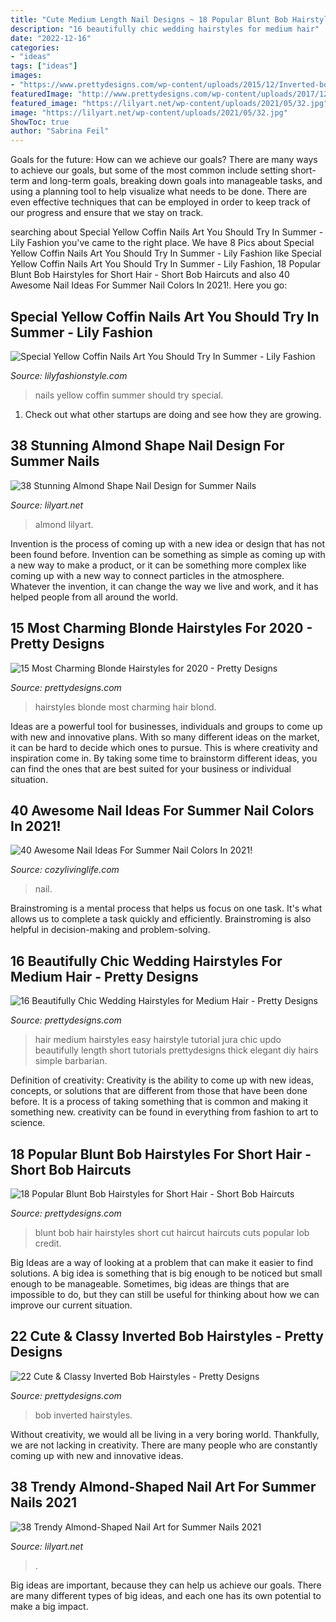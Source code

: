 ```yaml
---
title: "Cute Medium Length Nail Designs ~ 18 Popular Blunt Bob Hairstyles For Short Hair"
description: "16 beautifully chic wedding hairstyles for medium hair"
date: "2022-12-16"
categories:
- "ideas"
tags: ["ideas"]
images:
- "https://www.prettydesigns.com/wp-content/uploads/2015/12/Inverted-bob-cut-with-layers.jpg"
featuredImage: "http://www.prettydesigns.com/wp-content/uploads/2017/12/15-most-charming-blonde-hairstyles-for-2018-2.jpg"
featured_image: "https://lilyart.net/wp-content/uploads/2021/05/32.jpg"
image: "https://lilyart.net/wp-content/uploads/2021/05/32.jpg"
ShowToc: true
author: "Sabrina Feil"
---
```



Goals for the future: How can we achieve our goals?
There are many ways to achieve our goals, but some of the most common include setting short-term and long-term goals, breaking down goals into manageable tasks, and using a planning tool to help visualize what needs to be done. There are even effective techniques that can be employed in order to keep track of our progress and ensure that we stay on track.

	

		
searching about Special Yellow Coffin Nails Art You Should Try In Summer - Lily Fashion you've came to the right place. We have 8 Pics about Special Yellow Coffin Nails Art You Should Try In Summer - Lily Fashion like Special Yellow Coffin Nails Art You Should Try In Summer - Lily Fashion, 18 Popular Blunt Bob Hairstyles for Short Hair - Short Bob Haircuts and also 40 Awesome Nail Ideas For Summer Nail Colors In 2021!. Here you go:
		
    
## Special Yellow Coffin Nails Art You Should Try In Summer - Lily Fashion

<img loading=lazy src="https://lilyfashionstyle.com/wp-content/uploads/2020/03/28-10.jpg" onerror="this.onerror=null;this.src='https://tse3.mm.bing.net/th?id=OIP.6tYf4_ZGEnVXv9AsYsW1MgHaKW&amp;pid=15.1';" alt="Special Yellow Coffin Nails Art You Should Try In Summer - Lily Fashion">

_Source: lilyfashionstyle.com_

>nails yellow coffin summer should try special. 

	

1. Check out what other startups are doing and see how they are growing.

    
## 38 Stunning Almond Shape Nail Design For Summer Nails

<img loading=lazy src="https://lilyart.net/wp-content/uploads/2021/05/32.jpg" onerror="this.onerror=null;this.src='https://tse4.mm.bing.net/th?id=OIP.tgJv-UOqN4Y_dURTM-7W1AHaLH&amp;pid=15.1';" alt="38 Stunning Almond Shape Nail Design for Summer Nails">

_Source: lilyart.net_

>almond lilyart. 

	

Invention is the process of coming up with a new idea or design that has not been found before. Invention can be something as simple as coming up with a new way to make a product, or it can be something more complex like coming up with a new way to connect particles in the atmosphere. Whatever the invention, it can change the way we live and work, and it has helped people from all around the world.

    
## 15 Most Charming Blonde Hairstyles For 2020 - Pretty Designs

<img loading=lazy src="http://www.prettydesigns.com/wp-content/uploads/2017/12/15-most-charming-blonde-hairstyles-for-2018-2.jpg" onerror="this.onerror=null;this.src='https://tse2.mm.bing.net/th?id=OIP.3WXCCnBwYJOrdBcwvf4LjgHaJC&amp;pid=15.1';" alt="15 Most Charming Blonde Hairstyles for 2020 - Pretty Designs">

_Source: prettydesigns.com_

>hairstyles blonde most charming hair blond. 

	

Ideas are a powerful tool for businesses, individuals and groups to come up with new and innovative plans. With so many different ideas on the market, it can be hard to decide which ones to pursue. This is where creativity and inspiration come in. By taking some time to brainstorm different ideas, you can find the ones that are best suited for your business or individual situation.

    
## 40 Awesome Nail Ideas For Summer Nail Colors In 2021!

<img loading=lazy src="https://cozylivinglife.com/wp-content/uploads/2021/05/25-2-683x1024.jpg" onerror="this.onerror=null;this.src='https://tse1.mm.bing.net/th?id=OIP.WROzWgLWBBUGOVijpJXZRgHaLG&amp;pid=15.1';" alt="40 Awesome Nail Ideas For Summer Nail Colors In 2021!">

_Source: cozylivinglife.com_

>nail. 

	

Brainstroming is a mental process that helps us focus on one task. It's what allows us to complete a task quickly and efficiently. Brainstroming is also helpful in decision-making and problem-solving.

    
## 16 Beautifully Chic Wedding Hairstyles For Medium Hair - Pretty Designs

<img loading=lazy src="http://www.prettydesigns.com/wp-content/uploads/2014/10/Easy-Wedding-Hairstyle-for-Medium-Hair-Tutorial.jpg" onerror="this.onerror=null;this.src='https://tse4.mm.bing.net/th?id=OIP.3TfHBcF38zPTxs-N8LDTGAHaLM&amp;pid=15.1';" alt="16 Beautifully Chic Wedding Hairstyles for Medium Hair - Pretty Designs">

_Source: prettydesigns.com_

>hair medium hairstyles easy hairstyle tutorial jura chic updo beautifully length short tutorials prettydesigns thick elegant diy hairs simple barbarian. 

	

Definition of creativity:
Creativity is the ability to come up with new ideas, concepts, or solutions that are different from those that have been done before. It is a process of taking something that is common and making it something new. creativity can be found in everything from fashion to art to science.

    
## 18 Popular Blunt Bob Hairstyles For Short Hair - Short Bob Haircuts

<img loading=lazy src="http://www.prettydesigns.com/wp-content/uploads/2015/12/Blunt-bob-haircut-for-ladies.jpg" onerror="this.onerror=null;this.src='https://tse1.mm.bing.net/th?id=OIP.lVHwF0258WbWq8SC2Aol0wHaHa&amp;pid=15.1';" alt="18 Popular Blunt Bob Hairstyles for Short Hair - Short Bob Haircuts">

_Source: prettydesigns.com_

>blunt bob hair hairstyles short cut haircut haircuts cuts popular lob credit. 

	

Big Ideas are a way of looking at a problem that can make it easier to find solutions. A big idea is something that is big enough to be noticed but small enough to be manageable. Sometimes, big ideas are things that are impossible to do, but they can still be useful for thinking about how we can improve our current situation.

    
## 22 Cute &amp; Classy Inverted Bob Hairstyles - Pretty Designs

<img loading=lazy src="https://www.prettydesigns.com/wp-content/uploads/2015/12/Inverted-bob-cut-with-layers.jpg" onerror="this.onerror=null;this.src='https://tse4.mm.bing.net/th?id=OIP.Y-5PCPneYgVhkkNppCSG4gHaHa&amp;pid=15.1';" alt="22 Cute &amp; Classy Inverted Bob Hairstyles - Pretty Designs">

_Source: prettydesigns.com_

>bob inverted hairstyles. 

	

Without creativity, we would all be living in a very boring world. Thankfully, we are not lacking in creativity. There are many people who are constantly coming up with new and innovative ideas.

    
## 38 Trendy Almond-Shaped Nail Art For Summer Nails 2021

<img loading=lazy src="https://lilyart.net/wp-content/uploads/2021/06/2-3-768x1152.jpg" onerror="this.onerror=null;this.src='https://tse3.mm.bing.net/th?id=OIP.ayiyv91lDdX9o7MJQI1uWAHaLH&amp;pid=15.1';" alt="38 Trendy Almond-Shaped Nail Art for Summer Nails 2021">

_Source: lilyart.net_

>. 

	

Big ideas are important, because they can help us achieve our goals. There are many different types of big ideas, and each one has its own potential to make a big impact. 

